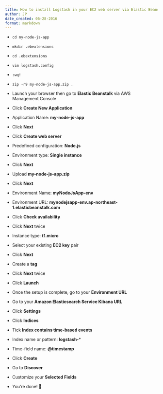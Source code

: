 ```yaml
---
title: How to install Logstash in your EC2 web server via Elastic Beanstalk and forward the logs to your existing Amazon Elasticsearch Service
author: JP
date_created: 06-28-2016
format: markdown
---
```


* `cd my-node-js-app`
* `mkdir .ebextensions`
* `cd .ebextensions`
* `vim logstash.config`

    <script src="https://gist.github.com/jpdoria/1a55ac00ba70092342acd51fa373aef7.js"></script>

* `:wq!`
* `zip -r9 my-node-js-app.zip .`
* Launch your browser then go to **Elastic Beanstalk** via AWS Management Console
* Click **Create New Application**
* Application Name: **my-node-js-app**
* Click **Next**
* Click **Create web server**
* Predefined configuration: **Node.js**
* Environment type: **Single instance**
* Click **Next**
* Upload **my-node-js-app.zip**
* Click **Next**
* Environment Name: **myNodeJsApp-env**
* Environment URL: **mynodejsapp-env.ap-northeast-1.elasticbeanstalk.com**
* Click **Check availability**
* Click **Next** twice
* Instance type: **t1.micro**
* Select your existing **EC2 key** pair
* Click **Next**
* Create a **tag**
* Click **Next** twice
* Click **Launch**
* Once the setup is complete, go to your **Environment URL**
* Go to your **Amazon Elasticsearch Service Kibana URL**
* Click **Settings**
* Click **Indices**
* Tick **Index contains time-based events**
* Index name or pattern: **logstash-***
* Time-field name: **@timestamp**
* Click **Create**
* Go to **Discover**
* Customize your **Selected Fields**
* You’re done! 🙂
